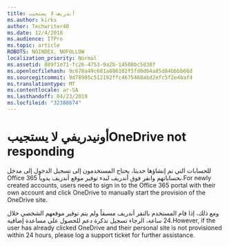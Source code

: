 ```yaml
---
title: أندريف لا يستجيب
ms.author: kirks
author: Techwriter40
ms.date: 12/4/2018
ms.audience: ITPro
ms.topic: article
ROBOTS: NOINDEX, NOFOLLOW
localization_priority: Normal
ms.assetid: 889f1e71-fc26-4753-9a2b-14508bc5d38f
ms.openlocfilehash: 9c678a49c681a806102f5fd0d64a85d84bbbb66d
ms.sourcegitcommit: 9d78905c512192ffc4675468abd2efc5f2e4baf4
ms.translationtype: MT
ms.contentlocale: ar-SA
ms.lasthandoff: 04/23/2019
ms.locfileid: "32388674"
---
```

# <a name="onedrive-not-responding"></a><span data-ttu-id="44f2d-102">أونيدريفي لا يستجيب</span><span class="sxs-lookup"><span data-stu-id="44f2d-102">OneDrive not responding</span></span>

<span data-ttu-id="44f2d-103">للحسابات التي تم إنشاؤها حديثا، يحتاج المستخدمون إلى تسجيل الدخول إلى مدخل Office 365 بحساباتهم وانقر فوق أندريف لبدء توفير موقع أندريف يدوياً.</span><span class="sxs-lookup"><span data-stu-id="44f2d-103">For newly created accounts, users need to sign in to the Office 365 portal with their own account and click OneDrive to manually start the provision of the OneDrive site.</span></span>
  
<span data-ttu-id="44f2d-104">ومع ذلك، إذا قام المستخدم بالنقر أندريف مسبقاً ولم يتم توفير موقعهم الشخصي خلال 24 ساعة، الرجاء تسجيل تذكرة دعم للحصول على مساعدة إضافية.</span><span class="sxs-lookup"><span data-stu-id="44f2d-104">However, if the user has already clicked OneDrive and their personal site is not provisioned within 24 hours, please log a support ticket for further assistance.</span></span>
  

